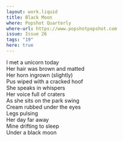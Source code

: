 ```yaml
---
layout: work.liquid
title: Black Moon
where: Popshot Quarterly
where-url: https://www.popshotpopshot.com
issue: Issue 26
tags: "19"
here: true
---
```


I met a unicorn today  
Her hair was brown and matted  
Her horn ingrown (slightly)  
Pus wiped with a cracked hoof  
She speaks in whispers  
Her voice full of craters  
As she sits on the park swing  
Cream rubbed under the eyes  
Legs pulsing  
Her day far away  
Mine drifting to sleep  
Under a black moon  